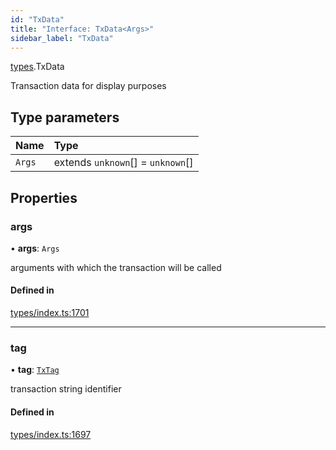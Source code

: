 ```yaml
---
id: "TxData"
title: "Interface: TxData<Args>"
sidebar_label: "TxData"
---
```


[types](../../../modules/Types/Types.md).TxData

Transaction data for display purposes

## Type parameters

| Name | Type |
| :------ | :------ |
| `Args` | extends `unknown`[] = `unknown`[] |

## Properties

### args

• **args**: `Args`

arguments with which the transaction will be called

#### Defined in

[types/index.ts:1701](https://github.com/PolymeshAssociation/polymesh-sdk/blob/968f8d70c/src/types/index.ts#L1701)

___

### tag

• **tag**: [`TxTag`](../../../modules/Generated/Types/Types.md#txtag)

transaction string identifier

#### Defined in

[types/index.ts:1697](https://github.com/PolymeshAssociation/polymesh-sdk/blob/968f8d70c/src/types/index.ts#L1697)
